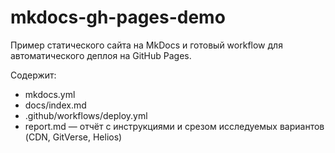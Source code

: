 # mkdocs-gh-pages-demo

Пример статического сайта на MkDocs и готовый workflow для автоматического деплоя на GitHub Pages.

Содержит:
- mkdocs.yml
- docs/index.md
- .github/workflows/deploy.yml
- report.md — отчёт с инструкциями и срезом исследуемых вариантов (CDN, GitVerse, Helios)
